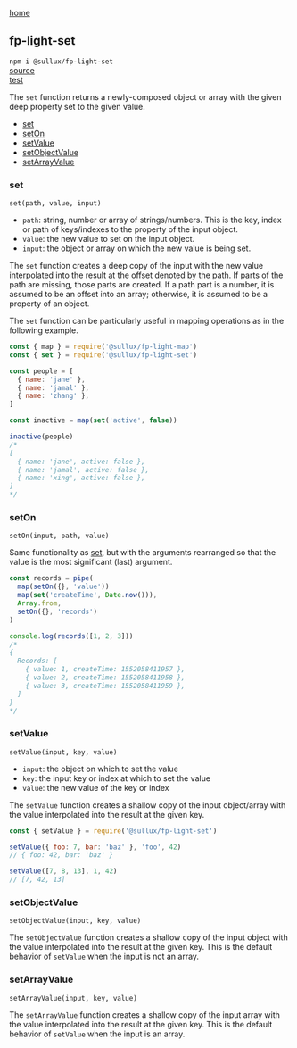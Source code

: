 [home](https://github.com/Sullux/fp-light/blob/master/README.md)

## fp-light-set

`npm i @sullux/fp-light-set`  
[source](https://github.com/Sullux/fp-light/blob/master/lib/set/set.js)  
[test](https://github.com/Sullux/fp-light/blob/master/lib/set/set.spec.js)

The `set` function returns a newly-composed object or array with the given deep property set to the given value.

* [set](#set)
* [setOn](#seton)
* [setValue](#setvalue)
* [setObjectValue](#setobjectvalue)
* [setArrayValue](#setarrayvalue)

### set

`set(path, value, input)`

* `path`: string, number or array of strings/numbers. This is the key, index or path of keys/indexes to the property of the input object.
* `value`: the new value to set on the input object.
* `input`: the object or array on which the new value is being set.

The `set` function creates a deep copy of the input with the new value interpolated into the result at the offset denoted by the path. If parts of the path are missing, those parts are created. If a path part is a number, it is assumed to be an offset into an array; otherwise, it is assumed to be a property of an object.

The `set` function can be particularly useful in mapping operations as in the following example.

```javascript
const { map } = require('@sullux/fp-light-map')
const { set } = require('@sullux/fp-light-set')

const people = [
  { name: 'jane' },
  { name: 'jamal' },
  { name: 'zhang' },
]

const inactive = map(set('active', false))

inactive(people)
/*
[
  { name: 'jane', active: false },
  { name: 'jamal', active: false },
  { name: 'xing', active: false },
]
*/
```

### setOn

`setOn(input, path, value)`

Same functionality as [set](#set), but with the arguments rearranged so that the value is the most significant (last) argument.

```javascript
const records = pipe(
  map(setOn({}, 'value'))
  map(set('createTime', Date.now())),
  Array.from,
  setOn({}, 'records')
)

console.log(records([1, 2, 3]))
/*
{
  Records: [
    { value: 1, createTime: 1552058411957 },
    { value: 2, createTime: 1552058411958 },
    { value: 3, createTime: 1552058411959 },
  ]
}
*/
```

### setValue

`setValue(input, key, value)`

* `input`: the object on which to set the value
* `key`: the input key or index at which to set the value
* `value`: the new value of the key or index

The `setValue` function creates a shallow copy of the input object/array with the value interpolated into the result at the given key.

```javascript
const { setValue } = require('@sullux/fp-light-set')

setValue({ foo: 7, bar: 'baz' }, 'foo', 42)
// { foo: 42, bar: 'baz' }

setValue([7, 8, 13], 1, 42)
// [7, 42, 13]
```

### setObjectValue

`setObjectValue(input, key, value)`

The `setObjectValue` function creates a shallow copy of the input object with the value interpolated into the result at the given key. This is the default behavior of `setValue` when the input is not an array.

### setArrayValue

`setArrayValue(input, key, value)`

The `setArrayValue` function creates a shallow copy of the input array with the value interpolated into the result at the given key. This is the default behavior of `setValue` when the input is an array.
